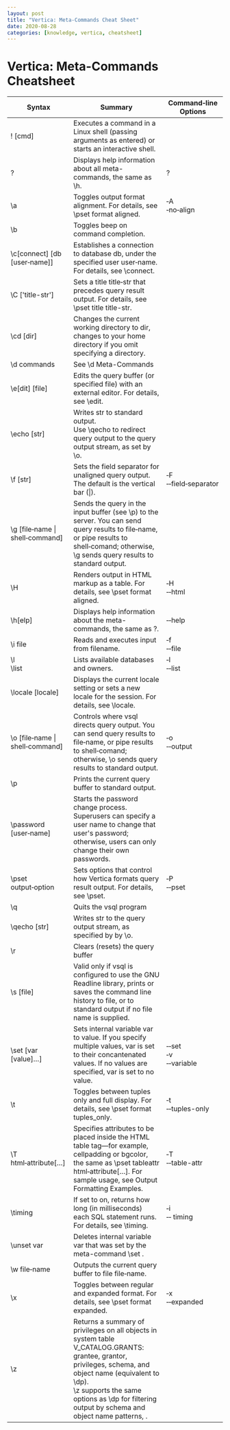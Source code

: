 ```yaml
---
layout: post
title: "Vertica: Meta-Commands Cheat Sheet"
date: 2020-08-28
categories: [knowledge, vertica, cheatsheet]
---
```


# Vertica: Meta-Commands Cheatsheet

| Syntax                          	| Summary                                                                                                                                                                                                                                                                                                                                                                                                                                                                                                                                                                                                         	| Command‑line Options      	|
|---------------------------------	|-----------------------------------------------------------------------------------------------------------------------------------------------------------------------------------------------------------------------------------------------------------------------------------------------------------------------------------------------------------------------------------------------------------------------------------------------------------------------------------------------------------------------------------------------------------------------------------------------------------------	|---------------------------	|
| \! [cmd]                        	| Executes a command in a Linux shell (passing arguments as entered) or starts an interactive shell.                                                                                                                                                                                                                                                                                                                                                                                                                                                                                                              	|                           	|
| \?                              	| Displays help information about all meta-commands, the same as \h.                                                                                                                                                                                                                                                                                                                                                                                                                                                                                                                                              	| ?                         	|
| \a                              	| Toggles output format alignment. For details, see \pset format aligned.                                                                                                                                                                                                                                                                                                                                                                                                                                                                                                                                         	| ‑A<br>‑no‑align           	|
| \b                              	| Toggles beep on command completion.                                                                                                                                                                                                                                                                                                                                                                                                                                                                                                                                                                             	|                           	|
| \c[connect] [db [user‑name]]    	| Establishes a connection to database db, under the specified user user‑name. For details, see \connect.                                                                                                                                                                                                                                                                                                                                                                                                                                                                                                         	|                           	|
| \C ['title-str']                	| Sets a title title‑str that precedes query result output. For details, see \pset title title-str.                                                                                                                                                                                                                                                                                                                                                                                                                                                                                                               	|                           	|
| \cd [dir]                       	| Changes the current working directory to dir, changes to your home directory if you omit specifying a directory.                                                                                                                                                                                                                                                                                                                                                                                                                                                                                                	|                           	|
| \d commands                     	| See \d Meta-Commands                                                                                                                                                                                                                                                                                                                                                                                                                                                                                                                                                                                            	|                           	|
| \e[dit] [file]                  	| Edits the query buffer (or specified file) with an external editor. For details, see \edit.                                                                                                                                                                                                                                                                                                                                                                                                                                                                                                                     	|                           	|
| \echo [str]                     	| Writes str to standard output.<br>Use \qecho to redirect query output to the query output stream, as set by \o.                                                                                                                                                                                                                                                                                                                                                                                                                                                                                                 	|                           	|
| \f [str]                        	| Sets the field separator for unaligned query output. The default is the vertical bar (\|).                                                                                                                                                                                                                                                                                                                                                                                                                                                                                                                      	| ‑F<br>‑‑field‑separator   	|
| \g [file‑name \| shell‑command] 	| Sends the query in the input buffer (see \p) to the server. You can send query results to file‑name, or pipe results to shell‑comand; otherwise, \g sends query results to standard output.                                                                                                                                                                                                                                                                                                                                                                                                                     	|                           	|
| \H                              	| Renders output in HTML markup as a table. For details, see \pset format aligned.                                                                                                                                                                                                                                                                                                                                                                                                                                                                                                                                	| ‑H<br>‑‑html              	|
| \h[elp]                         	| Displays help information about the meta-commands, the same as \?.                                                                                                                                                                                                                                                                                                                                                                                                                                                                                                                                              	| ‑‑help                    	|
| \i file                         	| Reads and executes input from filename.                                                                                                                                                                                                                                                                                                                                                                                                                                                                                                                                                                         	| ‑f<br>‑‑file              	|
| \l<br>\list                     	| Lists available databases and owners.                                                                                                                                                                                                                                                                                                                                                                                                                                                                                                                                                                           	| ‑l<br>‑‑list              	|
| \locale [locale]                	| Displays the current locale setting or sets a new locale for the session. For details, see \locale.                                                                                                                                                                                                                                                                                                                                                                                                                                                                                                             	|                           	|
| \o [file‑name \| shell‑command] 	| Controls where vsql directs query output. You can send query results to file‑name, or pipe results to shell‑comand; otherwise, \o sends query results to standard output.                                                                                                                                                                                                                                                                                                                                                                                                                                       	| ‑o<br>‑‑output            	|
| \p                              	| Prints the current query buffer to standard output.                                                                                                                                                                                                                                                                                                                                                                                                                                                                                                                                                             	|                           	|
| \password [user‑name]           	| Starts the password change process. Superusers can specify a user name to change that user's password; otherwise, users can only change their own passwords.                                                                                                                                                                                                                                                                                                                                                                                                                                                    	|                           	|
| \pset output‑option             	| Sets options that control how Vertica formats query result output. For details, see \pset.                                                                                                                                                                                                                                                                                                                                                                                                                                                                                                                      	| ‑P<br>‑‑pset              	|
| \q                              	| Quits the vsql program                                                                                                                                                                                                                                                                                                                                                                                                                                                                                                                                                                                          	|                           	|
| \qecho [str]                    	| Writes str to the query output stream, as specified by by \o.                                                                                                                                                                                                                                                                                                                                                                                                                                                                                                                                                   	|                           	|
| \r                              	| Clears (resets) the query buffer                                                                                                                                                                                                                                                                                                                                                                                                                                                                                                                                                                                	|                           	|
| \s [file]                       	| Valid only if vsql is configured to use the GNU Readline library, prints or saves the command line history to file, or to standard output if no file name is supplied.                                                                                                                                                                                                                                                                                                                                                                                                                                          	|                           	|
| \set [var [value]…]             	| Sets internal variable var to value. If you specify multiple values, var is set to their concantenated values. If no values are specified, var is set to no value.                                                                                                                                                                                                                                                                                                                                                                                                                                              	| ‑‑set<br>‑v<br>‑‑variable 	|
| \t                              	| Toggles between tuples only and full display. For details, see \pset format tuples_only.                                                                                                                                                                                                                                                                                                                                                                                                                                                                                                                        	| ‑t<br>‑‑tuples-only       	|
| \T html‑attribute[…]            	| Specifies attributes to be placed inside the HTML table tag—for example, cellpadding or bgcolor, the same as \pset tableattr html‑attribute[…]. For sample usage, see Output Formatting Examples.                                                                                                                                                                                                                                                                                                                                                                                                               	| ‑T<br>‑‑table-attr        	|
| \timing                         	| If set to on, returns how long (in milliseconds) each SQL statement runs. For details, see \timing.                                                                                                                                                                                                                                                                                                                                                                                                                                                                                                             	| ‑i<br>‑‑ timing           	|
| \unset var                      	| Deletes internal variable var that was set by the meta-command \set .                                                                                                                                                                                                                                                                                                                                                                                                                                                                                                                                           	|                           	|
| \w file‑name                    	| Outputs the current query buffer to file file‑name.                                                                                                                                                                                                                                                                                                                                                                                                                                                                                                                                                             	|                           	|
| \x                              	| Toggles between regular and expanded format. For details, see \pset format expanded.                                                                                                                                                                                                                                                                                                                                                                                                                                                                                                                            	| ‑x<br>‑‑expanded          	|
| \z                              	| Returns a summary of privileges on all objects in system table V_CATALOG.GRANTS: grantee, grantor, privileges, schema, and object name (equivalent to \dp).<br>\z supports the same options as \dp for filtering output by schema and object name patterns, .  	|                           	|